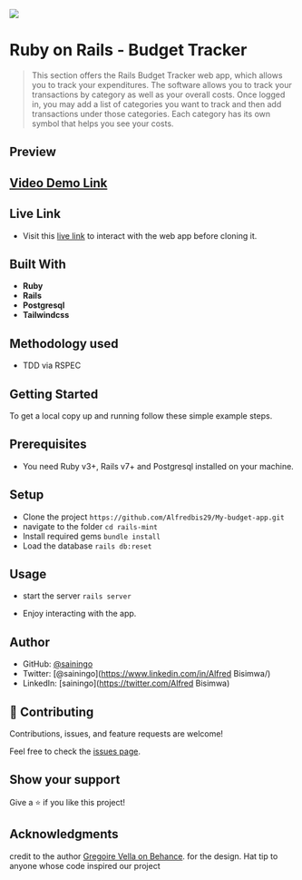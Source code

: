 ![](https://img.shields.io/badge/Microverse-blueviolet)
# Ruby on Rails - Budget Tracker

> This section offers the Rails Budget Tracker web app, which allows you to track your expenditures. The software allows you to track your transactions by category as well as your overall costs. Once logged in, you may add a list of categories you want to track and then add transactions under those categories. Each category has its own symbol that helps you see your costs.

## Preview

## [Video Demo Link]()

## Live Link

- Visit this [live link](https://my-budget-app1.herokuapp.com/) to interact with the web app before cloning it.


## Built With

- **Ruby**
- **Rails**
- **Postgresql**
- **Tailwindcss**

## Methodology used
- TDD via RSPEC

## Getting Started
To get a local copy up and running follow these simple example steps.


## Prerequisites

- You need Ruby v3+, Rails v7+ and Postgresql installed on your machine.

## Setup
- Clone the project `https://github.com/Alfredbis29/My-budget-app.git`
- navigate to the folder `cd rails-mint`
- Install required gems `bundle install`
- Load the database `rails db:reset`

## Usage
- start the server `rails server`

- Enjoy interacting with the app.

## Author

- GitHub: [@sainingo](https://github.com/Alfredbis29)
- Twitter: [@sainingo](https://www.linkedin.com/in/Alfred Bisimwa/)
- LinkedIn: [sainingo](https://twitter.com/Alfred Bisimwa)

## 🤝 Contributing

Contributions, issues, and feature requests are welcome!

Feel free to check the [issues page](https://github.com/Alfredbis29/My-budget-app/issues).

## Show your support

Give a ⭐️ if you like this project!

## Acknowledgments
credit to the author [Gregoire Vella on Behance](https://www.behance.net/gregoirevella). for the design.
Hat tip to anyone whose code inspired our project
